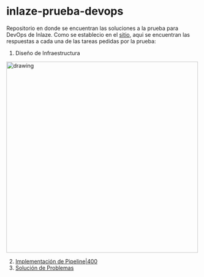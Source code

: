 # inlaze-prueba-devops
Repositorio en donde se encuentran las soluciones a la prueba para DevOps de Inlaze.
Como se establecio en el [sitio](https://kran-cruz.notion.site/Respuestas-DevOps-Engineer-Inlaze-16adb69f769b80c19bbee18837981354?pvs=4), aqui se encuentran las respuestas a cada una de las tareas pedidas por la prueba:
1. Diseño de Infraestructura
<img src="https://github.com/lkranl/inlaze-prueba-devops/blob/main/dise%C3%B1o-de-infraestructura.png" alt="drawing" width="500"/>

2. [Implementación de Pipeline|400](https://github.com/lkranl/inlaze-frontend-challenge/tree/cd98092d23353b56cf6c2d46d69ffa23616657ec)
3. [Solución de Problemas](https://github.com/lkranl/inlaze-prueba-devops/blob/main/docker-compose.yaml)
